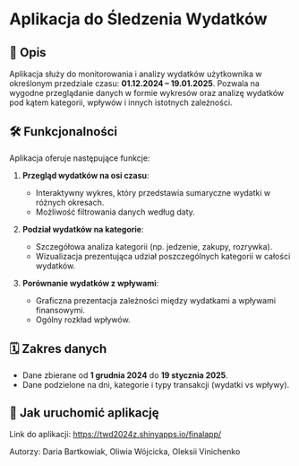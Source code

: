 # Aplikacja do Śledzenia Wydatków

## 📄 Opis
Aplikacja służy do monitorowania i analizy wydatków użytkownika w określonym przedziale czasu: **01.12.2024 – 19.01.2025**. Pozwala na wygodne przeglądanie danych w formie wykresów oraz analizę wydatków pod kątem kategorii, wpływów i innych istotnych zależności.

## 🛠 Funkcjonalności
Aplikacja oferuje następujące funkcje:
1. **Przegląd wydatków na osi czasu**:
   - Interaktywny wykres, który przedstawia sumaryczne wydatki w różnych okresach.
   - Możliwość filtrowania danych według daty.
   
2. **Podział wydatków na kategorie**:
   - Szczegółowa analiza kategorii (np. jedzenie, zakupy, rozrywka).
   - Wizualizacja prezentująca udział poszczególnych kategorii w całości wydatków.
   
3. **Porównanie wydatków z wpływami**:
   - Graficzna prezentacja zależności między wydatkami a wpływami finansowymi.
   - Ogólny rozkład wpływów.

## 🗓 Zakres danych
- Dane zbierane od **1 grudnia 2024** do **19 stycznia 2025**.
- Dane podzielone na dni, kategorie i typy transakcji (wydatki vs wpływy).

## 🚀 Jak uruchomić aplikację
Link do aplikacji: https://twd2024z.shinyapps.io/finalapp/

Autorzy: Daria Bartkowiak, Oliwia Wójcicka, Oleksii Vinichenko